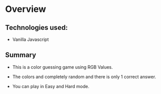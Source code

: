 
# Overview

## Technologies used:
- Vanilla Javascript

## Summary 
- This is a color guessing game using RGB Values.

- The colors and completely random and there is only 1 correct answer.

- You can play in Easy and Hard mode.